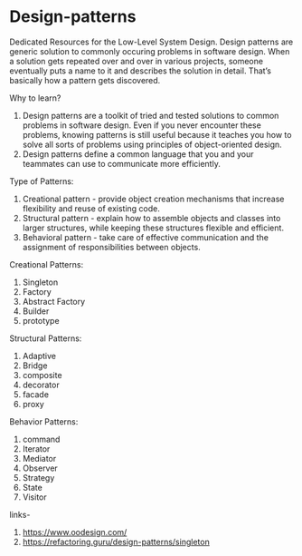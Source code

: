 # Design-patterns
Dedicated Resources for the Low-Level System Design.
Design patterns are generic solution to commonly occuring problems in software design.
When a solution gets repeated over and over in various projects, someone eventually puts a name to it and describes the solution in detail. That’s basically how a pattern gets discovered.

Why to learn?
1. Design patterns are a toolkit of tried and tested solutions to common problems in software design. Even if you never encounter these problems, knowing patterns is still useful because it teaches you how to solve all sorts of problems using principles of object-oriented design.
2. Design patterns define a common language that you and your teammates can use to communicate more efficiently. 

Type of Patterns:
1. Creational pattern -  provide object creation mechanisms that increase flexibility and reuse of existing code.
3. Structural pattern - explain how to assemble objects and classes into larger structures, while keeping these structures flexible and efficient.
4. Behavioral pattern - take care of effective communication and the assignment of responsibilities between objects.

Creational Patterns:
1. Singleton
2. Factory
3. Abstract Factory
4. Builder
5. prototype

Structural Patterns:
1. Adaptive
2. Bridge
3. composite
4. decorator
5. facade
6. proxy

Behavior Patterns:
1. command
2. Iterator
3. Mediator
4. Observer
5. Strategy
6. State
7. Visitor

links-
1. https://www.oodesign.com/
2. https://refactoring.guru/design-patterns/singleton




   
